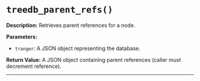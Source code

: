 # `treedb_parent_refs()`

**Description:**
Retrieves parent references for a node.

**Parameters:**
- `tranger`: A JSON object representing the database.

**Return Value:**
A JSON object containing parent references (caller must decrement reference).

---
